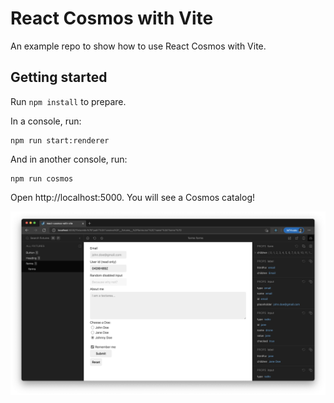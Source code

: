 # React Cosmos with Vite

An example repo to show how to use React Cosmos with Vite.

## Getting started

Run `npm install` to prepare.

In a console, run:

```
npm run start:renderer
```

And in another console, run:

```
npm run cosmos
```

Open http://localhost:5000. You will see a Cosmos catalog!

![](image/catalog.png)

